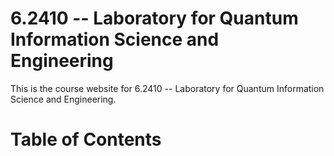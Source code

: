 # 6.2410 -- Laboratory for Quantum Information Science and Engineering

This is the course website for 6.2410 -- Laboratory for Quantum Information Science and Engineering.  


# Table of Contents

```{tableofcontents}
```
